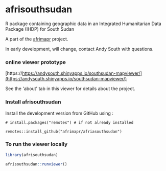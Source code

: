 # afrisouthsudan
R package containing geographic data in an Integrated Humanitarian Data Package (IHDP) for South Sudan

A part of the [afrimapr](www.afrimapr.org) project.

In early development, will change, contact Andy South with questions.

### online viewer prototype

[https://https://andysouth.shinyapps.io/southsudan-mapviewer/](https://andysouth.shinyapps.io/southsudan-mapviewer/)

See the 'about' tab in this viewer for details about the project.


### Install afrisouthsudan

Install the development version from GitHub using :

    # install.packages("remotes") # if not already installed
    
    remotes::install_github("afrimapr/afriasouthsudan")


### To run the viewer locally

``` r
library(afrisouthsudan)

afrisouthsudan::runviewer()

```
